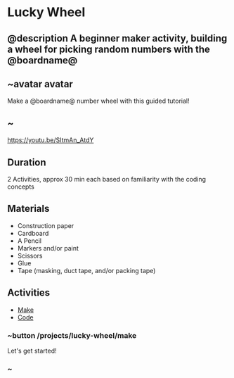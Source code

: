 # Lucky Wheel

## @description A beginner maker activity, building a wheel for picking random numbers with the @boardname@

## ~avatar avatar

Make a @boardname@ number wheel with this guided tutorial!

## ~

https://youtu.be/SItmAn_AtdY

## Duration

2 Activities, approx 30 min each based on familiarity with the coding concepts

## Materials

* Construction paper
* Cardboard
* A Pencil
* Markers and/or paint
* Scissors
* Glue
* Tape (masking, duct tape, and/or packing tape)

## Activities

* [Make](/projects/lucky-wheel/make)
* [Code](/projects/lucky-wheel/code)

### ~button /projects/lucky-wheel/make

Let's get started!

### ~